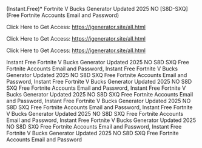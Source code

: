 (Instant.Free)* Fortnite V Bucks Generator Updated 2025 NO [S8D-SXQ] (Free Fortnite Accounts Email and Password)

Click Here to Get Access: https://igenerator.site/all.html

Click Here to Get Access: https://igenerator.site/all.html

Click Here to Get Access: https://igenerator.site/all.html

 Instant Free Fortnite V Bucks Generator Updated 2025 NO S8D SXQ Free Fortnite Accounts Email and Password, Instant Free Fortnite V Bucks Generator Updated 2025 NO S8D SXQ Free Fortnite Accounts Email and Password, Instant Free Fortnite V Bucks Generator Updated 2025 NO S8D SXQ Free Fortnite Accounts Email and Password, Instant Free Fortnite V Bucks Generator Updated 2025 NO S8D SXQ Free Fortnite Accounts Email and Password, Instant Free Fortnite V Bucks Generator Updated 2025 NO S8D SXQ Free Fortnite Accounts Email and Password, Instant Free Fortnite V Bucks Generator Updated 2025 NO S8D SXQ Free Fortnite Accounts Email and Password, Instant Free Fortnite V Bucks Generator Updated 2025 NO S8D SXQ Free Fortnite Accounts Email and Password, Instant Free Fortnite V Bucks Generator Updated 2025 NO S8D SXQ Free Fortnite Accounts Email and Password
